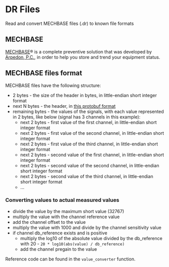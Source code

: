 # DR Files

Read and convert MECHBASE files (.dr) to known file formats

## MECHBASE

[MECHBASE](https://arpedon.com/products/mechbase/)® is a complete preventive solution that was developed by [Arpedon, P.C.](https://arpedon.com/), in order to help you store and trend your equipment status.

## MECHBASE files format

MECHBASE files have the following structure:

* 2 bytes - the size of the header in bytes, in little-endian short integer format
* next N bytes - the header, in [this protobuf format](pb/headers_pb2.proto)
* remaining bytes - the values of the signals, with each value represented in 2 bytes, like below (signal has 3 channels in this example):
    * next 2 bytes - first value of the first channel, in little-endian short integer format
    * next 2 bytes - first value of the second channel, in little-endian short integer format
    * next 2 bytes - first value of the third channel, in little-endian short integer format
    * next 2 bytes - second value of the first channel, in little-endian short integer format
    * next 2 bytes - second value of the second channel, in little-endian short integer format
    * next 2 bytes - second value of the third channel, in little-endian short integer format
    * ...

### Converting values to actual measured values

* divide the value by the maximum short value (32767)
* multiply the value with the channel reference value
* add the channel offset to the value
* multiply the value with 1000 and divide by the channel sensitivity value
* if channel db_reference exists and is positive
    * multiply the log10 of the absolute value divided by the db_reference with 20 - `20 * log10(abs(value) / db_reference)`
    * add the channel pregain to the value

Reference code can be found in the `value_converter` function.
